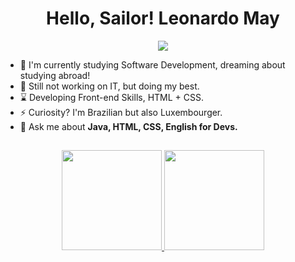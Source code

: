 

<h1 align="center"> Hello, Sailor!  Leonardo May  </h1>


<div align="center">
  <a href="https://www.linkedin.com/in/leonardo-gabriel-may-04a618164/" target="_blank"><img src="https://img.shields.io/badge/LinkedIn-0077B5?style=for-the-badge&logo=linkedin&logoColor=white" target="_blank"></a>
</div>


* 🌱 I'm currently studying Software Development, dreaming about studying abroad!
* 🔭 Still not working on IT, but doing my best.
* ⌛  Developing Front-end Skills, HTML + CSS.
* ⚡ Curiosity? I'm Brazilian but also Luxembourger.
* 💬 Ask me about **Java, HTML, CSS, English for Devs.** 


##

<div align="center">
  <a href="https://github.com/leogmay">
  <img height="160em" src="https://github-readme-stats.vercel.app/api?username=leogmay&show_icons=true&theme=gruvbox&include_all_commits=true&count_private=true"/>
  <img height="160em" src="https://github-readme-stats.vercel.app/api/top-langs/?username=leogmay&layout=compact&langs_count=7&theme=gruvbox"/>
</div>

